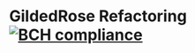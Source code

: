 # GildedRose Refactoring [![BCH compliance](https://bettercodehub.com/edge/badge/zach-luman/GildedRose?branch=main)](https://bettercodehub.com/)